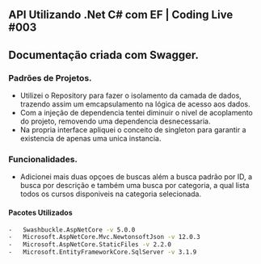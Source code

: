 ## API Utilizando .Net C# com EF | Coding Live #003

## Documentação criada com Swagger.



### Padrões de Projetos.

-   Utilizei o Repository para fazer o isolamento da camada de dados, trazendo assim um emcapsulamento na lógica de acesso aos dados.
-   Com a injeção de dependencia tentei diminuir o nivel de acoplamento do projeto, removendo uma dependencia desnecessaria.
-   Na propria interface apliquei o conceito de singleton para garantir a existencia de apenas uma unica instancia.

### Funcionalidades.

-   Adicionei mais duas opçoes de buscas além a busca padrão por ID, a busca por descrição e também uma busca por categoria, a qual lista todos os cursos disponiveis na categoria selecionada.

#### Pacotes Utilizados

```bash
-   Swashbuckle.AspNetCore -v 5.0.0
-   Microsoft.AspNetCore.Mvc.NewtonsoftJson -v 12.0.3
-   Microsoft.AspNetCore.StaticFiles -v 2.2.0
-   Microsoft.EntityFrameworkCore.SqlServer -v 3.1.9


```
